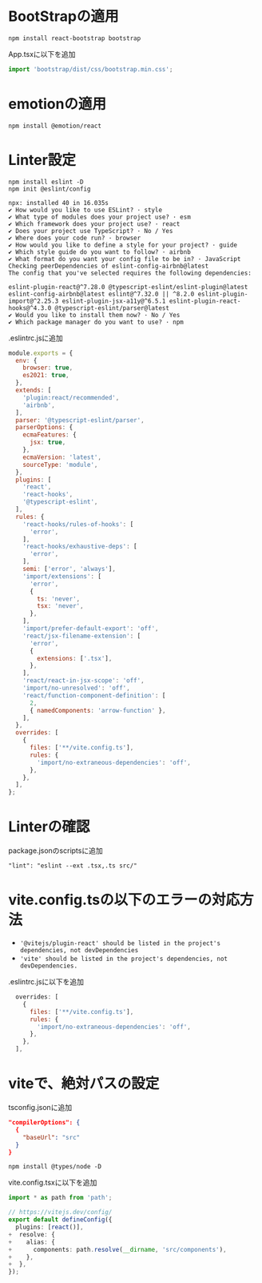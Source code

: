 # BootStrapの適用
```
npm install react-bootstrap bootstrap
```
App.tsxに以下を追加
```js
import 'bootstrap/dist/css/bootstrap.min.css';
```

# emotionの適用
```
npm install @emotion/react
```

# Linter設定 
```
npm install eslint -D
npm init @eslint/config
```

```
npx: installed 40 in 16.035s
✔ How would you like to use ESLint? · style
✔ What type of modules does your project use? · esm
✔ Which framework does your project use? · react
✔ Does your project use TypeScript? · No / Yes
✔ Where does your code run? · browser
✔ How would you like to define a style for your project? · guide
✔ Which style guide do you want to follow? · airbnb
✔ What format do you want your config file to be in? · JavaScript
Checking peerDependencies of eslint-config-airbnb@latest
The config that you've selected requires the following dependencies:

eslint-plugin-react@^7.28.0 @typescript-eslint/eslint-plugin@latest eslint-config-airbnb@latest eslint@^7.32.0 || ^8.2.0 eslint-plugin-import@^2.25.3 eslint-plugin-jsx-a11y@^6.5.1 eslint-plugin-react-hooks@^4.3.0 @typescript-eslint/parser@latest
✔ Would you like to install them now? · No / Yes
✔ Which package manager do you want to use? · npm
```
.eslintrc.jsに追加

```js 
module.exports = {
  env: {
    browser: true,
    es2021: true,
  },
  extends: [
    'plugin:react/recommended',
    'airbnb',
  ],
  parser: '@typescript-eslint/parser',
  parserOptions: {
    ecmaFeatures: {
      jsx: true,
    },
    ecmaVersion: 'latest',
    sourceType: 'module',
  },
  plugins: [
    'react',
    'react-hooks',
    '@typescript-eslint',
  ],
  rules: {
    'react-hooks/rules-of-hooks': [
      'error',
    ],
    'react-hooks/exhaustive-deps': [
      'error',
    ],
    semi: ['error', 'always'],
    'import/extensions': [
      'error',
      {
        ts: 'never',
        tsx: 'never',
      },
    ],
    'import/prefer-default-export': 'off',
    'react/jsx-filename-extension': [
      'error',
      {
        extensions: ['.tsx'],
      },
    ],
    'react/react-in-jsx-scope': 'off',
    'import/no-unresolved': 'off',
    'react/function-component-definition': [
      2,
      { namedComponents: 'arrow-function' },
    ],
  },
  overrides: [
    {
      files: ['**/vite.config.ts'],
      rules: {
        'import/no-extraneous-dependencies': 'off',
      },
    },
  ],
};

```

# Linterの確認
package.jsonのscriptsに追加
```
"lint": "eslint --ext .tsx,.ts src/"

```

# vite.config.tsの以下のエラーの対応方法
- `'@vitejs/plugin-react' should be listed in the project's dependencies, not devDependencies`
- `'vite' should be listed in the project's dependencies, not devDependencies.`

.eslintrc.jsに以下を追加
```js
  overrides: [
    {
      files: ['**/vite.config.ts'],
      rules: {
        'import/no-extraneous-dependencies': 'off',
      },
    },
  ],
```

# viteで、絶対パスの設定
tsconfig.jsonに追加
```json
"compilerOptions": {
  {
    "baseUrl": "src"
  }
}
```
```
npm install @types/node -D
```
vite.config.tsxに以下を追加
```ts
import * as path from 'path';

// https://vitejs.dev/config/
export default defineConfig({
  plugins: [react()],
+  resolve: {
+    alias: {
+      components: path.resolve(__dirname, 'src/components'),
+    },
+  },
});

```
